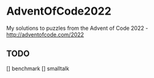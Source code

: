 # AdventOfCode2022

My solutions to puzzles from the Advent of Code 2022 - http://adventofcode.com/2022

## TODO
[] benchmark
[] smalltalk
